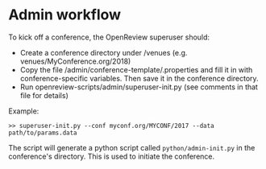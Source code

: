 # Admin workflow
To kick off a conference, the OpenReview superuser should:
- Create a conference directory under /venues (e.g. venues/MyConference.org/2018)
- Copy the file /admin/conference-template/.properties and fill it in with conference-specific variables. Then save it in the conference directory.
- Run openreview-scripts/admin/superuser-init.py (see comments in that file for details)


Example:

```
>> superuser-init.py --conf myconf.org/MYCONF/2017 --data path/to/params.data
```

The script will generate a python script called `python/admin-init.py` in the conference's directory. This is used to initiate the conference.

